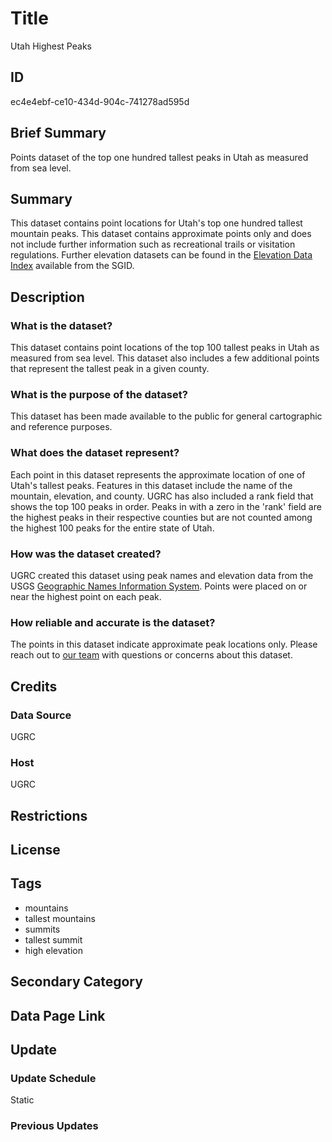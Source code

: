 # Title

Utah Highest Peaks

## ID

ec4e4ebf-ce10-434d-904c-741278ad595d

## Brief Summary

Points dataset of the top one hundred tallest peaks in Utah as measured from sea level.

## Summary

This dataset contains point locations for Utah's top one hundred tallest mountain peaks. This dataset contains approximate points only and does not include further information such as recreational trails or visitation regulations. Further elevation datasets can be found in the [Elevation Data Index](https://gis.utah.gov/products/sgid/elevation/) available from the SGID.

## Description

### What is the dataset?

This dataset contains point locations of the top 100 tallest peaks in Utah as measured from sea level. This dataset also includes a few additional points that represent the tallest peak in a given county.

### What is the purpose of the dataset?

This dataset has been made available to the public for general cartographic and reference purposes.

### What does the dataset represent?

Each point in this dataset represents the approximate location of one of Utah's tallest peaks. Features in this dataset include the name of the mountain, elevation, and county. UGRC has also included a rank field that shows the top 100 peaks in order. Peaks in with a zero in the 'rank' field are the highest peaks in their respective counties but are not counted among the highest 100 peaks for the entire state of Utah.

### How was the dataset created?

UGRC created this dataset using peak names and elevation data from the USGS [Geographic Names Information System](https://www.usgs.gov/tools/geographic-names-information-system-gnis). Points were placed on or near the highest point on each peak.

### How reliable and accurate is the dataset?

The points in this dataset indicate approximate peak locations only. Please reach out to [our team](https://gis.utah.gov/about/) with questions or concerns about this dataset.

## Credits

### Data Source

UGRC

### Host

UGRC

## Restrictions

## License

## Tags

- mountains
- tallest mountains
- summits
- tallest summit
- high elevation

## Secondary Category

## Data Page Link

## Update

### Update Schedule

Static

### Previous Updates
